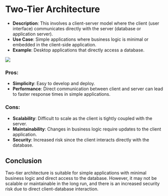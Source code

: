 # Two-Tier Architecture

- **Description**: This involves a client-server model where the client (user interface) communicates directly with the server (database or application server).
- **Use Case**: Simple applications where business logic is minimal or embedded in the client-side application.
- **Example**: Desktop applications that directly access a database.

![](2-tier-arc.jpeg)

### Pros:
- **Simplicity**: Easy to develop and deploy.
- **Performance**: Direct communication between client and server can lead to faster response times in simple applications.

### Cons:
- **Scalability**: Difficult to scale as the client is tightly coupled with the server.
- **Maintainability**: Changes in business logic require updates to the client application.
- **Security**: Increased risk since the client interacts directly with the database.

## Conclusion
Two-tier architecture is suitable for simple applications with minimal business logic and direct access to the database. 
However, it may not be scalable or maintainable in the long run, and there is an increased security risk due to direct client-database interaction.